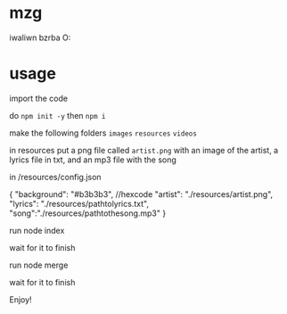 # mzg
iwaliwn bzrba O:
# usage
import the code

do `npm init -y` then `npm i`

make the following folders `images` `resources` `videos`

in resources put a png file called `artist.png` with an image of the artist, a lyrics file in txt, and an mp3 file with the song

in /resources/config.json

{
    "background": "#b3b3b3", //hexcode
    "artist": "./resources/artist.png",
    "lyrics": "./resources/pathtolyrics.txt",
    "song":"./resources/pathtothesong.mp3"
}

run node index

wait for it to finish

run node merge

wait for it to finish

Enjoy!
